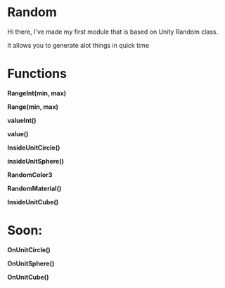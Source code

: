 # Random

Hi there, I've made my first module that is based on Unity Random class.

It allows you to generate alot things in quick time


# Functions

**RangeInt(min, max)**

**Range(min, max)**

**valueInt()**

**value()**

**InsideUnitCircle()**

**insideUnitSphere()**

**RandomColor3**

**RandomMaterial()**

**InsideUnitCube()**

# Soon:

**OnUnitCircle()**

**OnUnitSphere()**

**OnUnitCube()**

